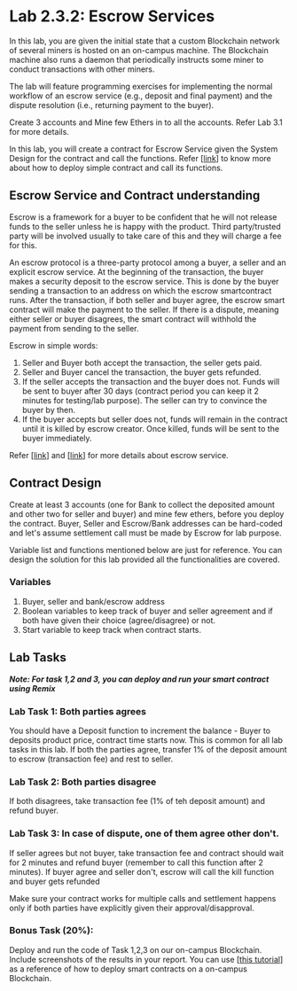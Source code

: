 # Lab 2.3.2: Escrow Services


In this lab, you are given the initial state that a custom Blockchain network of several miners is hosted on an on-campus machine. The Blockchain machine also runs a daemon that periodically instructs some miner to conduct transactions with other miners.

The lab will feature programming exercises for implementing the
normal workflow of an escrow service (e.g., deposit and final payment) and the dispute
resolution (i.e., returning payment to the buyer).

Create 3 accounts and Mine few Ethers in to all the accounts. Refer Lab 3.1 for more details.

In this lab, you will create a contract for Escrow Service given the System Design for the contract and call the functions. Refer [[link](https://github.com/BlockchainLabSU/SUBlockchainLabs/blob/master/lab4.1/README_solc.md)] to know more about how to deploy simple contract and call its functions.


## Escrow Service and Contract understanding

Escrow is a framework for a buyer to be confident that he will not release funds to the seller unless he is happy with the product. Third party/trusted party will be involved usually to take care of this and they will charge a fee for this.

An escrow protocol is a three-party protocol among a buyer, a seller and an explicit escrow service. At the beginning of the transaction, the buyer makes a security deposit to the escrow service. This is done by the buyer sending a transaction to an address on which the escrow smartcontract runs. After the transaction, if both seller and buyer agree, the escrow smart contract will make the payment to the seller. If there is a
dispute, meaning either seller or buyer disagrees, the smart contract will withhold the payment from sending to the seller.

Escrow in simple words:
1.	Seller and Buyer both accept the transaction, the seller gets paid.
2.	Seller and Buyer cancel the transaction, the buyer gets refunded.
3.	If the seller accepts the transaction and the buyer does not. Funds will be sent to buyer after 30 days (contract period you can keep it 2 minutes for testing/lab purpose). The seller can try to convince the buyer by then.
4.	If the buyer accepts but seller does not, funds will remain in the contract until it is killed by escrow creator. Once killed, funds will be sent to the buyer immediately.

Refer [[link](https://www.investopedia.com/terms/e/escrow.asp)] and [[link](https://www.escrow.com/what-is-escrow)]   for more details about escrow service.


## Contract Design

Create at least 3 accounts (one for Bank to collect the deposited amount and other two for seller and buyer) and mine few ethers, before you deploy the contract. Buyer, Seller and Escrow/Bank addresses can be hard-coded and  let's assume settlement call must be made by Escrow for lab purpose.

Variable list and functions mentioned below are just for reference. You can design the solution for this lab provided all the functionalities are covered.



### Variables

1.	Buyer, seller and bank/escrow address
2.	Boolean variables to keep track of buyer and seller agreement and if both have given their choice (agree/disagree) or not.
3.	Start variable to keep track when contract starts.

## Lab Tasks

***Note: For task 1,2 and 3, you can deploy and run your smart contract using Remix***

### Lab Task 1: Both parties agrees

You should have a Deposit function to increment the balance - Buyer to deposits product price, contract time starts now. This is common for all lab tasks in this lab.
If both the parties agree, transfer 1% of the deposit amount to escrow (transaction fee) and rest to seller.

### Lab Task 2: Both parties disagree

If both disagrees, take transaction fee (1% of teh deposit amount) and refund buyer.

### Lab Task 3: In case of dispute, one of them agree other don't.

If seller agrees but not buyer, take transaction fee and contract should wait for 2 minutes and refund buyer (remember to call this function after 2 minutes). 
If buyer agree and seller don't, escrow will call the kill function and buyer gets refunded


Make sure your contract works for multiple calls and settlement happens only if both parties have explicitly given their approval/disapproval.

### Bonus Task (20%): 

Deploy and run the code of Task 1,2,3 on our on-campus Blockchain. Include screenshots of the results in your report. You can use [[this tutorial](https://github.com/BlockchainLabSU/SUBlockchainLabs/blob/master/lab4.1/README_solc.md)] as a reference of how to deploy smart contracts on a on-campus Blockchain.



 




